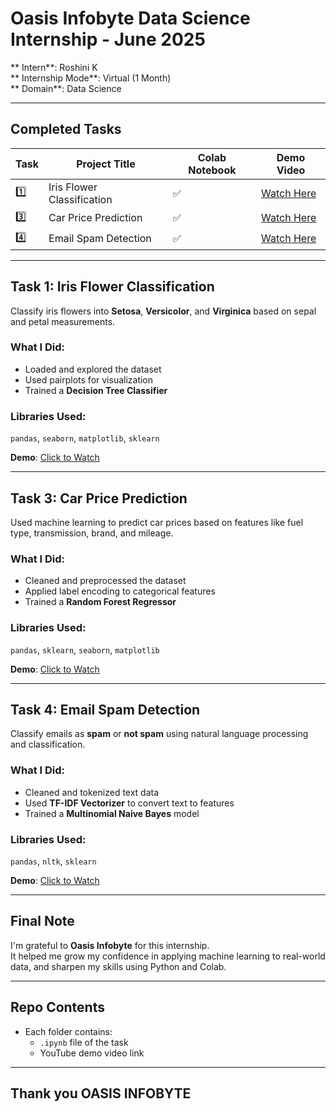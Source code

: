 # Oasis Infobyte Data Science Internship - June 2025

** Intern**: Roshini K  
** Internship Mode**: Virtual (1 Month)  
** Domain**: Data Science  

---

##  Completed Tasks

| Task | Project Title                 | Colab Notebook | Demo Video |
|------|-------------------------------|----------------|------------|
| 1️⃣  | Iris Flower Classification    | ✅             | [Watch Here](https://youtu.be/TpT87xsdqU0) |
| 3️⃣  | Car Price Prediction          | ✅             | [Watch Here](https://youtu.be/kwjrlFj3rEs) |
| 4️⃣  | Email Spam Detection          | ✅             | [Watch Here](https://youtu.be/-r5wjnvfvXQ) |

---

##  Task 1: Iris Flower Classification

Classify iris flowers into **Setosa**, **Versicolor**, and **Virginica** based on sepal and petal measurements.

###  What I Did:
- Loaded and explored the dataset  
- Used pairplots for visualization  
- Trained a **Decision Tree Classifier**  

###  Libraries Used:
`pandas`, `seaborn`, `matplotlib`, `sklearn`

 **Demo**: [Click to Watch](https://youtu.be/TpT87xsdqU0)

---

##  Task 3: Car Price Prediction

Used machine learning to predict car prices based on features like fuel type, transmission, brand, and mileage.

###  What I Did:
- Cleaned and preprocessed the dataset  
- Applied label encoding to categorical features  
- Trained a **Random Forest Regressor**  

###  Libraries Used:
`pandas`, `sklearn`, `seaborn`, `matplotlib`

 **Demo**: [Click to Watch](https://youtu.be/kwjrlFj3rEs)

---

##  Task 4: Email Spam Detection

Classify emails as **spam** or **not spam** using natural language processing and classification.

###  What I Did:
- Cleaned and tokenized text data  
- Used **TF-IDF Vectorizer** to convert text to features  
- Trained a **Multinomial Naive Bayes** model  

###  Libraries Used:
`pandas`, `nltk`, `sklearn`

 **Demo**: [Click to Watch](https://youtu.be/-r5wjnvfvXQ)

---

##  Final Note

I'm grateful to **Oasis Infobyte** for this internship.  
It helped me grow my confidence in applying machine learning to real-world data, and sharpen my skills using Python and Colab.

---

##  Repo Contents

- Each folder contains:
  - `.ipynb` file of the task  
  - YouTube demo video link  
  

---

## Thank you OASIS INFOBYTE

